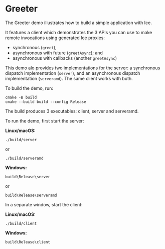 # Greeter

The Greeter demo illustrates how to build a simple application with Ice.

It features a client which demonstrates the 3 APIs you can use to make remote invocations using generated Ice proxies:

- synchronous (`greet`),
- asynchronous with future (`greetAsync`); and
- asynchronous with callbacks (another `greetAsync`)

This demo alo provides two implementations for the server: a synchronous dispatch implementation (`server`), and an
asynchronous dispatch implementation (`serveramd`). The same client works with both.

To build the demo, run:

```shell
cmake -B build
cmake --build build --config Release
```

The build produces 3 executables: client, server and serveramd.

To run the demo, first start the server:

**Linux/macOS:**

```shell
./build/server
```

or

```shell
./build/serveramd
```

**Windows:**

```shell
build\Release\server
```

or

```shell
build\Release\serveramd
```

In a separate window, start the client:

**Linux/macOS:**

```shell
./build/client
```

**Windows:**

```shell
build\Release\client
```
